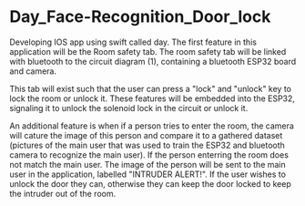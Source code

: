 # Day_Face-Recognition_Door_lock

Developing IOS app using swift called day. The first feature in this application will be the Room safety tab. 
The room safety tab will be linked with bluetooth to the circuit diagram (1), containing a bluetooth ESP32 board and camera. 

This tab will exist such that the user can press a "lock" and "unlock" key to lock the room or unlock it. These features will be embedded into the ESP32, signaling it to unlock the solenoid lock in the circuit or unlock it.

An additional feature is when if a person tries to enter the room, the camera will cature the image of this person and compare it to a gathered dataset (pictures of the main user that was used to train the ESP32 and bluetooth camera to recognize the main user). If the person enterring the room does not match the main user. The image of the person will be sent to the main user in the application, labelled "INTRUDER ALERT!". If the user wishes to unlock the door they can, otherwise they can keep the door locked to keep the intruder out of the room.
